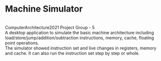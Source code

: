 # Machine Simulator
<br /> ComputerArchitecture2021 Project Group - 5
<br />A desktop application to simulate the basic machine architecture including load/store/jump/addition/subtraction instructions, memory, cache, floating point operations.
<br />The simulator showed instruction set and live changes in registers, memory and cache. It can also run the instruction set step by step or whole. 
